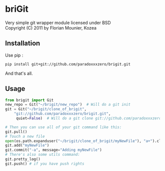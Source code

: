 briGit
======

Very simple git wrapper module licensed under BSD    
Copyright (C) 2011 by Florian Mounier, Kozea


Installation
------------

Use pip :

    pip install git+git://github.com/paradoxxxzero/brigit.git

And that's all.


Usage
-----

```python
from brigit import Git
new_repo = Git("~/brigit/new_repo")  # Will do a git init
git = Git("~/brigit/clone_of_brigit",
    "git://github.com/paradoxxxzero/brigit.git",
     quiet=False)  # Will do a git clone git://github.com/paradoxxxzero/brigit.git

# Then you can use all of your git command like this:
git.pull()
# Touch a new file
open(os.path.expanduser("~/brigit/clone_of_brigit/myNewFile"), "a+").close()
git.add("myNewFile")
git.commit("-a", message="Adding myNewFile")
# There's also some utils command:
git.pretty_log()
git.push() # if you have push rights
```
